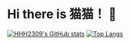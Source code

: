 # Hi there is 猫猫！ 👋

[![HHH2309's GitHub stats](https://github-readme-stats.vercel.app/api?username=HHH2309)](https://github.com/anuraghazra/github-readme-stats)
[![Top Langs](https://github-readme-stats.vercel.app/api/top-langs/?username=HHH2309&layout=compact)](https://github.com/anuraghazra/github-readme-stats)
